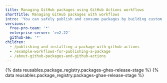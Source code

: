 ```yaml
---
title: Managing GitHub packages using GitHub Actions workflows
shortTitle: Managing GitHub packages with workflows
intro: 'You can safely publish and consume packages by building custom workflows that can also build, test, and deploy your code.'
versions:
  free-pro-team: '*'
  enterprise-server: '>=2.22'
  github-ae: '*'
children:
  - /publishing-and-installing-a-package-with-github-actions
  - /example-workflows-for-publishing-a-package
  - /about-github-packages-and-github-actions
---
```


{% data reusables.package_registry.packages-ghes-release-stage %}
{% data reusables.package_registry.packages-ghae-release-stage %}
